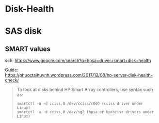 # Disk-Health
# SAS disk
## SMART values
sch: https://www.google.com/search?q=hpsa+driver+smart+disk+health

Guide:  
https://phuoctaihuynh.wordpress.com/2017/12/08/hp-server-disk-health-check/

>To look at disks behind HP Smart Array controllers, use syntax such as:
>```
>smartctl -a -d cciss,0 /dev/cciss/c0d0 (cciss driver under Linux)
>smartctl -a -d cciss,0 /dev/sg2 (hpsa or hpahcisr drivers under Linux)
>```
